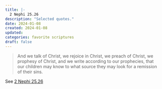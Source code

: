 ```yaml
---
title: |-
  2 Nephi 25.26
description: "Selected quotes."
date: 2024-01-08
created: 2024-01-08
updated: 
categories: favorite scriptures
draft: false
---
```


> And we talk of Christ, we rejoice in Christ, we preach of Christ, we prophesy of Christ, and we write according to our prophecies, that our children may know to what source they may look for a remission of their sins.

See [2 Nephi 25.26](https://www.churchofjesuschrist.org/study/scriptures/bofm/2-ne/25?id=p26&lang=eng#p26)